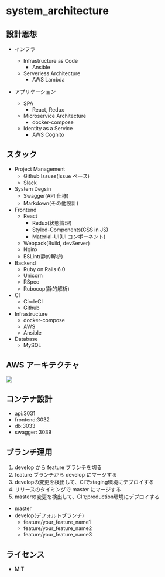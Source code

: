 # system_architecture

## 設計思想

- インフラ

  - Infrastructure as Code
    - Ansible
  - Serverless Architecture
    - AWS Lambda

- アプリケーション
  - SPA
    - React, Redux
  - Microservice Architecture
    - docker-compose
  - Identity as a Service
    - AWS Cognito

## スタック

- Project Management
  - Github Issues(Issue ベース)
  - Slack
- System Degsin
  - Swagger(API 仕様)
  - Markdown(その他設計)
- Frontend
  - React
    - Redux(状態管理)
    - Styled-Components(CSS in JS)
    - Material-UI(UI コンポーネント)
  - Webpack(Build, devServer)
  - Nginx
  - ESLint(静的解析)
- Backend
  - Ruby on Rails 6.0
  - Unicorn
  - RSpec
  - Rubocop(静的解析)
- CI
  - CircleCI
  - Github
- Infrastructure
  - docker-compose
  - AWS
  - Ansible
- Database
  - MySQL

## AWS アーキテクチャ

![](https://i.imgur.com/d7N6wXH.png)

## コンテナ設計

- api:3031
- frontend:3032
- db:3033
- swagger: 3039

## ブランチ運用

1. develop から feature ブランチを切る
2. feature ブランチから develop にマージする
3. developの変更を検出して、CIでstaging環境にデプロイする
4. リリースのタイミングで master にマージする
5. masterの変更を検出して、CIでproduction環境にデプロイする

- master
- develop(デフォルトブランチ)
  - feature/your_feature_name1
  - feature/your_feature_name2
  - feature/your_feature_name3

## ライセンス

- MIT
